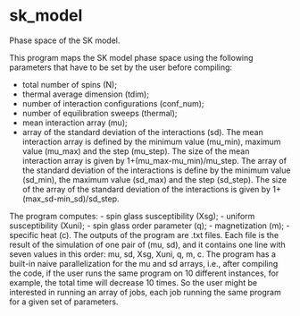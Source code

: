 # sk_model
Phase space of the SK model.

This program maps the SK model phase space using the following parameters that have to be set by the user before compiling:
 * total number of spins (N);
 * thermal average dimension (tdim);
 * number of interaction configurations (conf_num);
 * number of equilibration sweeps (thermal);
 * mean interaction array (mu);
 * array of the standard deviation of the interactions (sd). 
The mean interaction array is defined by the minimum value (mu_min), maximum value (mu_max) and the step (mu_step). The size of the mean interaction array
is given by 1+(mu_max-mu_min)/mu_step.
The array of the standard deviation of the interactions is define by the minimum value (sd_min), the maximum value (sd_max) and the step (sd_step).
The size of the array of the standard deviation of the interactions is given by 1+(max_sd-min_sd)/sd_step.

The program computes: 
     - spin glass susceptibility (Xsg);
     - uniform susceptibility (Xuni);
     - spin glass order parameter (q);
     - magnetization (m);
     - specific heat (c).
The outputs of the program are .txt files. Each file is the result of the simulation of one pair of (mu, sd), and it contains one line with seven values in this 
order: mu, sd, Xsg, Xuni, q, m, c.
The program has a built-in naive parallelization for the mu and sd arrays, i.e., after compiling the code, if the user runs the same program on 10 different instances,
for example, the total time will decrease 10 times. So the user might be interested in running an array of jobs, each job running the same program for a given set of parameters.
 

